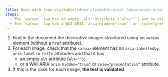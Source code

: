 ```yaml
---
title: Does each [non-clickable](#non-clickable-area) [decoration area](#decorative-image) (`<area>` tag without `href` attribute), meet one of these conditions?
steps:
  - The `<area>` tag has an empty `alt` attribute (`alt=""`) and no other attribute to provide a [text alternative](#text-alternative-image).
  - The `<area>` tag has a WAI-ARIA `aria-hidden="true"` or `role="presentation"` attribute.
---
```


1. Find in the document the decorative images structured using an `<area>` element (without a `href` attribute).
2. For each image, check that the `<area>` element has no `aria-labelledby`, `aria-label` or `title` attributes and that it has
   - an empty `alt` attribute (`alt=""`);
   - or a WAI-ARIA `aria-hidden="true"` or `role="presentation"` attribute.
3. If this is the case for each image, **the test is validated**.
